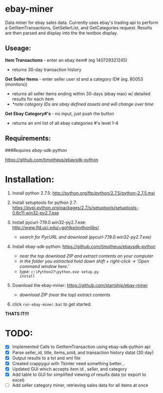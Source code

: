 ebay-miner
==========

Data miner for ebay sales data. Currently uses ebay's trading api to perform a GetItemTransactions, GetSellerList, 
and GetCategories request. Results are then parsed and display into the the textbox display.

Useage:
-----------

<b>Item Transactions</b> - enter an ebay item# (eg 140729321245)
  - returns 30-day transaction history


<b>Get Seller Items</b> - enter seller user id and a category ID# (eg. 80053 (monitors))
  - returns all seller items ending within 30-days (ebay max) w/ detailed results for each item
  - <i>*note category IDs are ebay defined assets and will change over time</i>


<b>Get Ebay Category#'s</b> - no input, just push the button
  - returns an xml list of all ebay categories #'s level 1-4


  

Requirements:
------------
###*Requires ebay-sdk-python*

https://github.com/timotheus/ebaysdk-python

Installation:
=============
  1. Install python 2.7.5: http://python.org/ftp/python/2.7.5/python-2.7.5.msi

  2. Install setuptools for python 2.7: https://pypi.python.org/packages/2.7/s/setuptools/setuptools-0.6c11.win32-py2.7.exe
  
  3. Install pycurl-7.19.0.win32-py2.7.exe: http://www.lfd.uci.edu/~gohlke/pythonlibs/
      - <i>search for PycURL and download (pycurl-7.19.0.win32-py2.7.exe)</i>
     
  4. Install ebay-sdk-python: https://github.com/timotheus/ebaysdk-python  
      - <i>near the top download ZIP and extract contents on your computer</i>
      - <i>in the folder you extracted hold down shift + right-click -> 'Open command window here.'</i>
      - <i>type:</i> <code>c:\Python27\python.exe setup.py install</code>
  
  5. Download the ebay-miner: https://github.com/startship/ebay-miner
      - <i>download ZIP (near the top) extract contents</i>
  
  6. click <code>run-ebay-miner.bat</code> to get started.

  <b>THATS IT!!!</b>
  



TODO:
==========
- [x] Implemented Calls to GetItemTransaction using ebay-sdk-python api
- [x] Parse seller_id, title, items_sold, and transaction history datat (30 day)
- [x] Output results to a txt and xml file
- [x] Created crappygui with Tkinter need something better...
- [x] Updated GUI which accepts item id , seller, and category
- [x] Add table to GUI for simplified viewing of results data (or export to excel)
- [ ] Add seller category miner, retrieving sales data for all items at once
